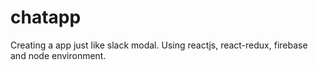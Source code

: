 # chatapp

Creating a app just like slack modal.
Using reactjs, react-redux, firebase and node environment.